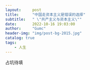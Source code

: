 ```yaml
---
layout:     post
title:      "中国走资本主义是错误的选择"
subtitle:   " \"共产主义与资本主义\""
date:       2022-10-16 19:03:00
author:     "Gumc"
header-img: "img/post-bg-2015.jpg"
catalog: true
tags:
    - 人生
---
```

占坑待填
